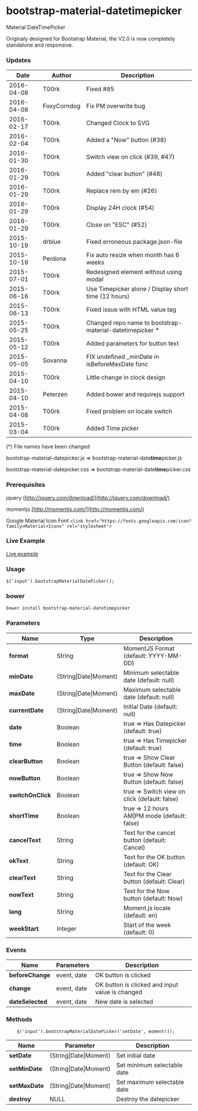 # bootstrap-material-datetimepicker
Material DateTimePicker 

Originaly designed for Bootstrap Material, the V2.0 is now completely standalone and responsive.

### Updates

| Date				| Author			| Description											 |
| ----------------- | ----------------- | ------------------------------------------------------ |
| 2016-04-08		| T00rk				| Fixed #85	 								 	 		 |
| 2016-04-08		| FoxyCorndog		| Fix PM overwrite bug	 					 	 		 |
| 2016-02-17		| T00rk				| Changed Clock to SVG	 					 	 		 |
| 2016-02-04		| T00rk				| Added a "Now" button (#38)	 					 	 |
| 2016-01-30		| T00rk				| Switch view on click (#39, #47)	 					 |
| 2016-01-29		| T00rk				| Added "clear button" (#48)		 					 |
| 2016-01-29		| T00rk				| Replace rem by em (#26)			 					 |
| 2016-01-29		| T00rk				| Display 24H clock (#54)			 					 |
| 2016-01-29		| T00rk				| Close on "ESC" (#52)			 					 	 |
| 2015-10-19		| drblue 			| Fixed erroneous package.json-file 					 |
| 2015-10-19		| Perdona			| Fix auto resize when month has 6 weeks				 |
| 2015-07-01		| T00rk 			| Redesigned element without using modal				 |
| 2015-06-16		| T00rk 			| Use Timepicker alone / Display short time (12 hours)	 |
| 2015-06-13		| T00rk 			| Fixed issue with HTML value tag 						 |
| 2015-05-25		| T00rk 			| Changed repo name to bootstrap-material-datetimepicker * |
| 2015-05-12		| T00rk				| Added parameters for button text						 |
| 2015-05-05		| Sovanna			| FIX undefined _minDate in isBeforeMaxDate func		 |
| 2015-04-10		| T00rk				| Little change in clock design							 |
| 2015-04-10		| Peterzen			| Added bower and requirejs support						 |
| 2015-04-08		| T00rk				| Fixed problem on locale switch						 |
| 2015-03-04		| T00rk				| Added Time picker										 |
(\*) File names have been changed 

bootstrap-material-datepicker.js => bootstrap-material-date**time**picker.js

bootstrap-material-datepicker.css => bootstrap-material-date**time**picker.css
	
### Prerequisites

jquery [http://jquery.com/download/](http://jquery.com/download/)

momentjs [http://momentjs.com/](http://momentjs.com/)

Google Material Icon Font `<link href="https://fonts.googleapis.com/icon?family=Material+Icons" rel="stylesheet">`


### Live Example

[Live example](http://t00rk.github.io/bootstrap-material-datetimepicker/)

### Usage

	$('input').bootstrapMaterialDatePicker();

### bower

	bower install bootstrap-material-datetimepicker
	
### Parameters

| Name				| Type							| Description									|
| ----------------- | ----------------------------- | --------------------------------------------- |
| **format**		| String						| MomentJS Format (default: YYYY-MM-DD)		    |
| **minDate**		| (String\|Date\|Moment)		| Minimum selectable date (default: null)		|
| **maxDate**		| (String\|Date\|Moment)		| Maximum selectable date (default: null)		|
| **currentDate**	| (String\|Date\|Moment)		| Initial Date (default: null)					|
| **date**			| Boolean						| true => Has Datepicker (default: true)		|
| **time**			| Boolean						| true => Has Timepicker (default: true)        |
| **clearButton**	| Boolean						| true => Show Clear Button (default: false) 	|
| **nowButton**		| Boolean						| true => Show Now Button (default: false) 		|
| **switchOnClick**	| Boolean						| true => Switch view on click (default: false) |
| **shortTime**	    | Boolean						| true => 12 hours AM\|PM mode (default: false) |
| **cancelText**	| String						| Text for the cancel button (default: Cancel)	|
| **okText**		| String						| Text for the OK button (default: OK)			|
| **clearText**		| String						| Text for the Clear button (default: Clear)	|
| **nowText**		| String						| Text for the Now button (default: Now)		|
| **lang**		    | String						| Moment.js locale (default: en)		        |
| **weekStart**		| Integer						| Start of the week (default: 0)		        |


### Events

| Name				| Parameters				| Description										|
| ----------------- | ------------------------- | ------------------------------------------------- |
| **beforeChange**	| event, date				| OK button is clicked								|
| **change**		| event, date				| OK button is clicked and input value is changed	|
| **dateSelected**	| event, date				| New date is selected								|


### Methods

        $('input').bootstrapMaterialDatePicker('setDate', moment());

| Name				| Parameter					| Description					|
| ----------------- | ------------------------- | ----------------------------- |
| **setDate**		| (String\|Date\|Moment)	| Set initial date				|
| **setMinDate**	| (String\|Date\|Moment)	| Set minimum selectable date	|
| **setMaxDate**	| (String\|Date\|Moment)	| Set maximum selectable date	|
| **destroy**		| NULL						| Destroy the datepicker		|

